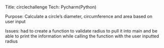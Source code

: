 Title: circlechallenge
Tech: Pycharm(Python)

Purpose: Calculate a circle’s diameter, circumference and area based on user input

Issues: had to create a function to validate radius to pull it into main and be able to print the information while calling the function with the user inputted radius
